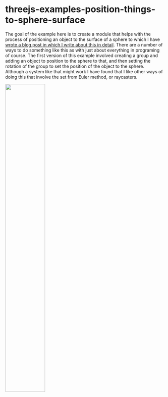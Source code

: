 # threejs-examples-position-things-to-sphere-surface

The goal of the example here is to create a module that helps with the process of positioning an object to the surface of a sphere to which I have [wrote a blog post in which I write about this in detail](https://dustinpfister.github.io/2021/05/14/threejs-examples-position-things-to-sphere-surface/). There are a number of ways to do something like this as with just about everything in programing of course. The first version of this example involved creating a group and adding an object to position to the sphere to that, and then setting the rotation of the group to set the position of the object to the sphere. Although a system like that might work I have found that I like other ways of doing this that involve the set from Euler method, or raycasters.

<div align="left">
      <a href="https://www.youtube.com/watch?v=QSdjTqOvJVY">
         <img src="https://img.youtube.com/vi/QSdjTqOvJVY/0.jpg" style="width:50%;">
      </a>
</div>
